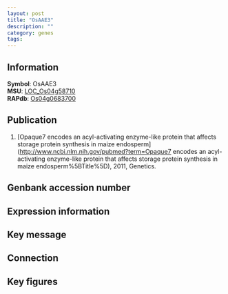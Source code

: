 ```yaml
---
layout: post
title: "OsAAE3"
description: ""
category: genes
tags: 
---
```


## Information
__Symbol__: OsAAE3  
__MSU__: [LOC_Os04g58710](http://rice.plantbiology.msu.edu/cgi-bin/ORF_infopage.cgi?orf=LOC_Os04g58710)  
__RAPdb__: [Os04g0683700](http://rapdb.dna.affrc.go.jp/viewer/gbrowse_details/irgsp1?name=Os04g0683700)  

## Publication
1. [Opaque7 encodes an acyl-activating enzyme-like protein that affects storage protein synthesis in maize endosperm](http://www.ncbi.nlm.nih.gov/pubmed?term=Opaque7 encodes an acyl-activating enzyme-like protein that affects storage protein synthesis in maize endosperm%5BTitle%5D), 2011, Genetics.

## Genbank accession number

## Expression information

## Key message

## Connection

## Key figures


